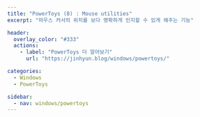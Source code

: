 ```yaml
---
title: "PowerToys (8) : Mouse utilities"
excerpt: "마우스 커서의 위치를 보다 명확하게 인지할 수 있게 해주는 기능"

header:
  overlay_color: "#333"
  actions:
    - label: "PowerToys 더 알아보기"
      url: "https://jinhyun.blog/windows/powertoys/"

categories:
  - Windows
  - PowerToys

sidebar:
  - nav: windows/powertoys
---
```


